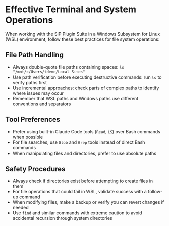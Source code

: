 # Effective Terminal and System Operations

When working with the SiP Plugin Suite in a Windows Subsystem for Linux (WSL) environment, follow these best practices for file system operations:

## File Path Handling

- Always double-quote file paths containing spaces: `ls "/mnt/c/Users/tdeme/Local Sites"`
- Use path verification before executing destructive commands: run `ls` to verify paths first
- Use incremental approaches: check parts of complex paths to identify where issues may occur
- Remember that WSL paths and Windows paths use different conventions and separators

## Tool Preferences

- Prefer using built-in Claude Code tools (`Read`, `LS`) over Bash commands when possible
- For file searches, use `Glob` and `Grep` tools instead of direct Bash commands
- When manipulating files and directories, prefer to use absolute paths

## Safety Procedures

- Always check if directories exist before attempting to create files in them
- For file operations that could fail in WSL, validate success with a follow-up command
- When modifying files, make a backup or verify you can revert changes if needed
- Use `find` and similar commands with extreme caution to avoid accidental recursion through system directories